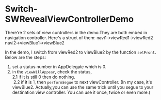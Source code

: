 # Switch-SWRevealViewControllerDemo
There're 2 sets of view controllers in the demo.They are both embed in navigation controller.
Here's a struct of them:
navi1->viewRed1->viewRed2
navi2->viewBlue1->viewBlue2

In the demo, I switch from viewRed2 to viewBlue2 by the function ```setFront```. Below are the steps:

1. set a status number in AppDelegate which is 0.
2. in the ```viewWillAppear```, check the status,    
  2.1 if it is still 0 then do nothing.   
  2.2 if it is 1, then ```performSegue``` to next viewController. (In my case, it's viewBlue2. Actually,you can use the same trick until you segue to your destination view controller. You can use it once, twice or even more.)
